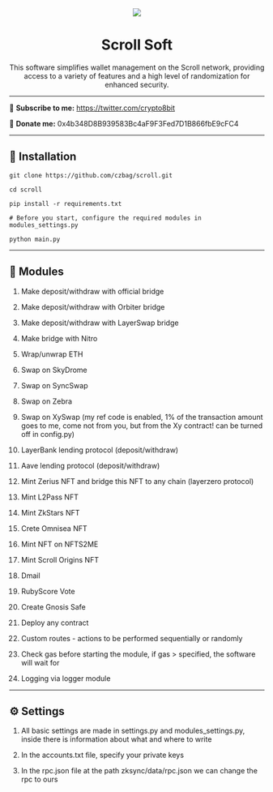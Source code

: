 <div align="center">
  <img src="https://i.imgur.com/Vaah2gJ.png"  />
  <h1>Scroll Soft</h1>
  <p>This software simplifies wallet management on the Scroll network, providing access to a variety of features and a high level of randomization for enhanced security.</p>
</div>

---

🔔 <b>Subscribe to me:</b> https://twitter.com/crypto8bit

🤑 <b>Donate me:</b> 0x4b348D8B939583Bc4aF9F3Fed7D1B866fbE9cFC4

---
<h2>🚀 Installation</h2>

```
git clone https://github.com/czbag/scroll.git

cd scroll

pip install -r requirements.txt

# Before you start, configure the required modules in modules_settings.py

python main.py
```
---
<h2>🚨 Modules</h2>

1. Make deposit/withdraw with official bridge

2. Make deposit/withdraw with Orbiter bridge

3. Make deposit/withdraw with LayerSwap bridge

4. Make bridge with Nitro

5. Wrap/unwrap ETH

6. Swap on SkyDrome

7. Swap on SyncSwap

8. Swap on Zebra

9. Swap on XySwap (my ref code is enabled, 1% of the transaction amount goes to me, come not from you, but from the Xy contract! can be turned off in config.py)

10. LayerBank lending protocol (deposit/withdraw)

11. Aave lending protocol (deposit/withdraw)

12. Mint Zerius NFT and bridge this NFT to any chain (layerzero protocol)

13. Mint L2Pass NFT

14. Mint ZkStars NFT

15. Crete Omnisea NFT

16. Mint NFT on NFTS2ME

17. Mint Scroll Origins NFT

18. Dmail

19. RubyScore Vote

20. Create Gnosis Safe

21. Deploy any contract

22. Custom routes - actions to be performed sequentially or randomly

23. Check gas before starting the module, if gas > specified, the software will wait for

24. Logging via logger module

---
<h2>⚙️ Settings</h2>

1) All basic settings are made in settings.py and modules_settings.py, inside there is information about what and where to write

2) In the accounts.txt file, specify your private keys

3) In the rpc.json file at the path zksync/data/rpc.json we can change the rpc to ours
